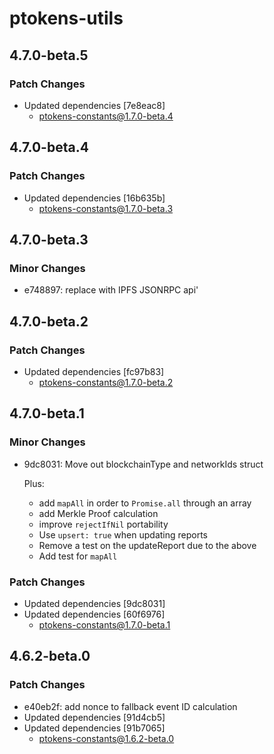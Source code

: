 # ptokens-utils

## 4.7.0-beta.5

### Patch Changes

- Updated dependencies [7e8eac8]
  - ptokens-constants@1.7.0-beta.4

## 4.7.0-beta.4

### Patch Changes

- Updated dependencies [16b635b]
  - ptokens-constants@1.7.0-beta.3

## 4.7.0-beta.3

### Minor Changes

- e748897: replace with IPFS JSONRPC api'

## 4.7.0-beta.2

### Patch Changes

- Updated dependencies [fc97b83]
  - ptokens-constants@1.7.0-beta.2

## 4.7.0-beta.1

### Minor Changes

- 9dc8031: Move out blockchainType and networkIds struct

  Plus:

  - add `mapAll` in order to `Promise.all` through an array
  - add Merkle Proof calculation
  - improve `rejectIfNil` portability
  - Use `upsert: true` when updating reports
  - Remove a test on the updateReport due to the above
  - Add test for `mapAll`

### Patch Changes

- Updated dependencies [9dc8031]
- Updated dependencies [60f6976]
  - ptokens-constants@1.7.0-beta.1

## 4.6.2-beta.0

### Patch Changes

- e40eb2f: add nonce to fallback event ID calculation
- Updated dependencies [91d4cb5]
- Updated dependencies [91b7065]
  - ptokens-constants@1.6.2-beta.0
